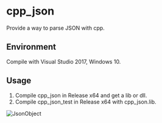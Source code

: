 # cpp_json
Provide a way to parse JSON with cpp.

## Environment
Compile with Visual Studio 2017, Windows 10.

## Usage
1. Compile cpp_json in Release x64 and get a lib or dll.
2. Compile cpp_json_test in Release x64 with cpp_json.lib.

![JsonObject](/image/object.jpg)

